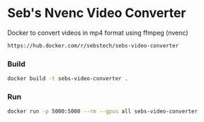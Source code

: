 # Seb's Nvenc Video Converter 

Docker to convert videos in mp4 format using ffmpeg (nvenc) 
```bash
https://hub.docker.com/r/sebstech/sebs-video-converter
```

### Build 
```bash
docker build -t sebs-video-converter .
```

### Run 
```bash
docker run -p 5000:5000 --rm --gpus all sebs-video-converter
```
